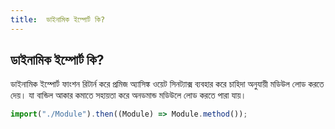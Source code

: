 ```yaml
---
title:  ডাইনামিক ইম্পোর্ট কি?
---
```

## ডাইনামিক ইম্পোর্ট কি?

ডাইনামিক ইম্পোর্ট  ফাংশন রিটার্ন করে  প্রমিজ  অ্যাসিঙ্ক ওয়েট সিনট্যাক্স ব্যবহার করে চাহিদা অনুযায়ী মডিউল লোড করতে দেয়। যা  বান্ডিল আকার কমাতে সহায়তা করে অনডমান্ড মডিউলে লোড করতে পারা যায়।

```javascript
import("./Module").then((Module) => Module.method());
```
